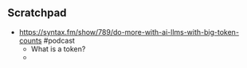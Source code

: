 ## Scratchpad
- https://syntax.fm/show/789/do-more-with-ai-llms-with-big-token-counts #podcast
	- What is a token?
	- 